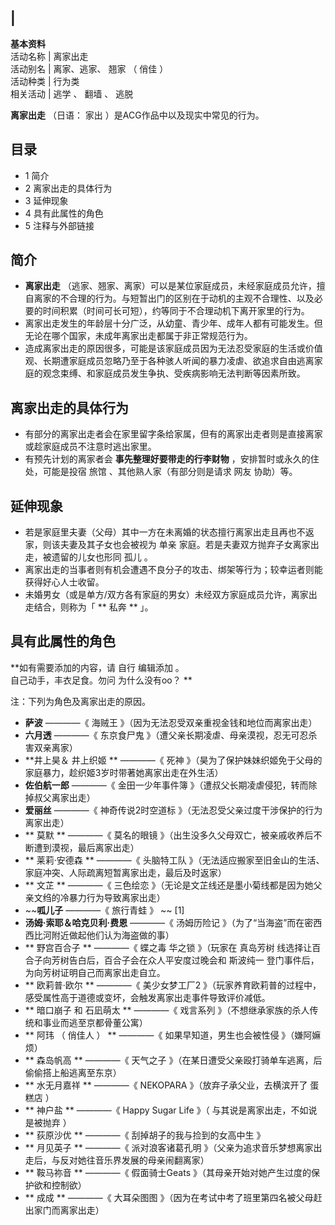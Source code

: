 |  
---  
**基本资料**  
活动名称  |  离家出走   
活动别名  |  离家、逃家、  翘家  （  俏佳  ）   
活动种类  |  行为类   
相关活动  |  逃学  、  翻墙  、  逃脱   
  
**离家出走** （日语：  家出  ）是ACG作品中以及现实中常见的行为。

##  目录

  * 1  简介 
  * 2  离家出走的具体行为 
  * 3  延伸现象 
  * 4  具有此属性的角色 
  * 5  注释与外部链接 

##  简介

  * **离家出走** （逃家、翘家、离家）可以是某位家庭成员，未经家庭成员允许，擅自离家的不合理的行为。与短暂出门的区别在于动机的主观不合理性、以及必要的时间积累（时间可长可短），约等同于不合理动机下离开家里的行为。 
  * 离家出走发生的年龄层十分广泛，从幼童、青少年、成年人都有可能发生。但无论在哪个国家，未成年离家出走都属于非正常规范行为。 
  * 造成离家出走的原因很多，可能是该家庭成员因为无法忍受家庭的生活或价值观、长期遭家庭成员忽略乃至于各种骇人听闻的暴力凌虐、欲追求自由逃离家庭的观念束缚、和家庭成员发生争执、受疾病影响无法判断等因素所致。 

##  离家出走的具体行为

  * 有部分的离家出走者会在家里留字条给家属，但有的离家出走者则是直接离家或趁家庭成员不注意时逃出家里。 
  * 有预先计划的离家者会 **事先整理好要带走的行李财物** ，安排暂时或永久的住处，可能是投宿  旅馆  、其他熟人家（有部分则是请求  网友  协助）等。 

##  延伸现象

  * 若是家庭里夫妻（父母）其中一方在未离婚的状态擅行离家出走且再也不返家，则该夫妻及其子女也会被视为  单亲  家庭。若是夫妻双方抛弃子女离家出走，被遗留的儿女也形同  孤儿  。 
  * 离家出走的当事者则有机会遭遇不良分子的攻击、绑架等行为；较幸运者则能获得好心人士收留。 
  * 未婚男女（或是单方/双方各有家庭的男女）未经双方家庭成员允许，离家出走结合，则称为「 ** 私奔  ** 」。 

##  具有此属性的角色

**如有需要添加的内容，请 自行  编辑添加  。  
自己动手，丰衣足食。勿问  为什么没有oo？  **

注：下列为角色及离家出走的原因。

  * **萨波** ————《  海贼王  》（因为无法忍受双亲重视金钱和地位而离家出走） 
  * **六月透** ————《  东京食尸鬼  》（遭父亲长期凌虐、母亲漠视，忍无可忍杀害双亲离家） 
  * **井上昊＆ 井上织姬  ** ————《  死神  》（昊为了保护妹妹织姬免于父母的家庭暴力，趁织姬3岁时带著她离家出走在外生活） 
  * **佐伯航一郎** ————《  金田一少年事件簿  》（遭叔父长期凌虐侵犯，转而除掉叔父离家出走） 
  * **爱丽丝** ————《  神奇传说2时空道标  》（无法忍受父亲过度干涉保护的行为离家出走） 
  * ** 莫默  ** ————《  莫名的眼镜  》（出生没多久父母双亡，被亲戚收养后不断遭到漠视，最后离家出走） 
  * ** 莱莉·安德森  ** ————《  头脑特工队  》（无法适应搬家至旧金山的生活、家庭冲突、人际疏离短暂离家出走，最后及时返家） 
  * ** 文芷  ** ————《  三色绘恋  》（无论是文芷线还是墨小菊线都是因为她父亲文绉的冷暴力行为导致离家出走） 
  * ~~**呱儿子** ————《  旅行青蛙  》 ~~ [1] 
  * **汤姆·索耶＆哈克贝利·费恩** ————《  汤姆历险记  》（为了“当海盗”而在密西西比河附近做起他们认为海盗做的事） 
  * ** 野宫百合子  ** ————《  蝶之毒 华之锁  》（玩家在  真岛芳树  线选择让百合子向芳树告白后，百合子会在众人平安度过晚会和  斯波纯一  登门事件后，为向芳树证明自己而离家出走自立。 
  * ** 欧莉普·欧尔  ** ————《  美少女梦工厂2  》（玩家养育欧莉普的过程中，感受属性高于道德或变坏，会触发离家出走事件导致评价减低。 
  * ** 暗口崩子  和  石凪萌太  ** ————《  戏言系列  》（不想继承家族的杀人传统和事业而逃至京都骨董公寓） 
  * ** 阿玮  （  俏佳人  ）  ** ————《  如果早知道，男生也会被性侵  》（嫌阿嫲烦） 
  * ** 森岛帆高  ** ————《  天气之子  》（在某日遭受父亲殴打骑单车逃离，后偷偷搭上船逃离至东京） 
  * ** 水无月嘉祥  ** ————《  NEKOPARA  》（放弃子承父业，去横滨开了  蛋糕店  ） 
  * ** 神户盐  ** ————《  Happy Sugar Life  》（  与其说是离家出走，不如说是被抛弃  ） 
  * ** 荻原沙优  ** ————《  刮掉胡子的我与捡到的女高中生  》 
  * ** 月见英子  ** ————《  派对浪客诸葛孔明  》（父亲为追求音乐梦想离家出走后，与反对她往音乐界发展的母亲闹翻离家） 
  * ** 鞍马祢音  ** ————《  假面骑士Geats  》（其母亲开始对她产生过度的保护欲和控制欲） 
  * ** 成成  ** ————《  大耳朵图图  》（因为在考试中考了班里第四名被父母赶出家门而离家出走） 